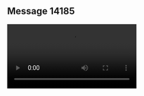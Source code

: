 ## Message 14185



![Video](https://data.iron-swords.co.il/2024/November/29/14185/14185_media.mp4)
